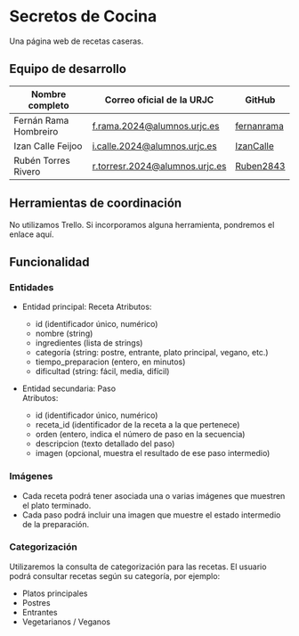 # Secretos de Cocina

Una página web de recetas caseras.



## Equipo de desarrollo

| Nombre completo         | Correo oficial de la URJC                | GitHub      |
|-------------------------|------------------------------------------|-------------|
| Fernán Rama Hombreiro   | f.rama.2024@alumnos.urjc.es              | [fernanrama](https://github.com/fernanrama) |
| Izan Calle Feijoo       | i.calle.2024@alumnos.urjc.es             | [IzanCalle](https://github.com/IzanCalle)   |
| Rubén Torres Rivero     | r.torresr.2024@alumnos.urjc.es           | [Ruben2843](https://github.com/Ruben2843)   |



## Herramientas de coordinación

No utilizamos Trello. 
Si incorporamos alguna herramienta, pondremos el enlace aquí.



## Funcionalidad

###  Entidades

- Entidad principal: Receta 
  Atributos:  
  - id (identificador único, numérico)  
  - nombre (string)  
  - ingredientes (lista de strings)    
  - categoría (string: postre, entrante, plato principal, vegano, etc.)  
  - tiempo_preparacion (entero, en minutos)  
  - dificultad (string: fácil, media, difícil)  

- Entidad secundaria: Paso  
  Atributos:  
  - id (identificador único, numérico)  
  - receta_id (identificador de la receta a la que pertenece)  
  - orden (entero, indica el número de paso en la secuencia)  
  - descripcion (texto detallado del paso)  
  - imagen (opcional, muestra el resultado de ese paso intermedio)  



### Imágenes

- Cada receta podrá tener asociada una o varias imágenes que muestren el plato terminado.  
- Cada paso podrá incluir una imagen que muestre el estado intermedio de la preparación.  

### Categorización
Utilizaremos la consulta de categorización para las recetas. 
El usuario podrá consultar recetas según su categoría, por ejemplo: 

- Platos principales  
- Postres  
- Entrantes  
- Vegetarianos / Veganos
